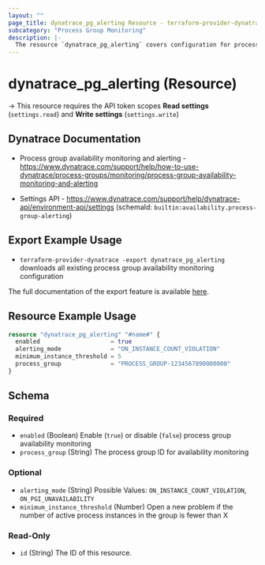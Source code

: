 ```yaml
---
layout: ""
page_title: dynatrace_pg_alerting Resource - terraform-provider-dynatrace"
subcategory: "Process Group Monitoring"
description: |-
  The resource `dynatrace_pg_alerting` covers configuration for process group availability monitoring
---
```


# dynatrace_pg_alerting (Resource)

-> This resource requires the API token scopes **Read settings** (`settings.read`) and **Write settings** (`settings.write`)

## Dynatrace Documentation

- Process group availability monitoring and alerting - https://www.dynatrace.com/support/help/how-to-use-dynatrace/process-groups/monitoring/process-group-availability-monitoring-and-alerting

- Settings API - https://www.dynatrace.com/support/help/dynatrace-api/environment-api/settings (schemaId: `builtin:availability.process-group-alerting`)

## Export Example Usage

- `terraform-provider-dynatrace -export dynatrace_pg_alerting` downloads all existing process group availability monitoring configuration

The full documentation of the export feature is available [here](https://dt-url.net/h203qmc).

## Resource Example Usage

```terraform
resource "dynatrace_pg_alerting" "#name#" {
  enabled                    = true
  alerting_mode              = "ON_INSTANCE_COUNT_VIOLATION"
  minimum_instance_threshold = 5
  process_group              = "PROCESS_GROUP-1234567890000000"
}
```

<!-- schema generated by tfplugindocs -->
## Schema

### Required

- `enabled` (Boolean) Enable (`true`) or disable (`false`) process group availability monitoring
- `process_group` (String) The process group ID for availability monitoring

### Optional

- `alerting_mode` (String) Possible Values: `ON_INSTANCE_COUNT_VIOLATION`, `ON_PGI_UNAVAILABILITY`
- `minimum_instance_threshold` (Number) Open a new problem if the number of active process instances in the group is fewer than X

### Read-Only

- `id` (String) The ID of this resource.